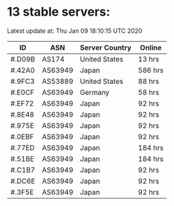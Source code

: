 # 13 stable servers:

Latest update at: Thu Jan 09 18:10:15 UTC 2020

| ID | ASN | Server Country | Online |
| -- | --- | -------------- | ------ |
| #.D09B | AS174 | United States | 13 hrs |
| #.42A0 | AS63949 | Japan | 586 hrs |
| #.9FC3 | AS53889 | United States | 88 hrs |
| #.E0CF | AS63949 | Germany | 58 hrs |
| #.EF72 | AS63949 | Japan | 92 hrs |
| #.8E48 | AS63949 | Japan | 92 hrs |
| #.975E | AS63949 | Japan | 92 hrs |
| #.0EBF | AS63949 | Japan | 92 hrs |
| #.77ED | AS63949 | Japan | 184 hrs |
| #.51BE | AS63949 | Japan | 184 hrs |
| #.C1B7 | AS63949 | Japan | 92 hrs |
| #.DC6E | AS63949 | Japan | 92 hrs |
| #.3F5E | AS63949 | Japan | 92 hrs |

